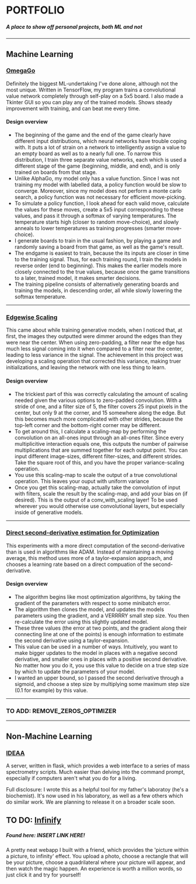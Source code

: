 # PORTFOLIO
##### A place to show off personal projects, both ML and not
___

## Machine Learning
### [OmegaGo](https://github.com/samlobel/OmegaGo)
Definitely the biggest ML-undertaking I've done alone, although not the most unique. Written in TensorFlow, my program trains a convolutional value network completely through self-play on a 5x5 board. I also made a Tkinter GUI so you can play any of the trained models. Shows steady improvement with training, and can beat me every time.
#### Design overview
* The beginning of the game and the end of the game clearly have different input distributions, which neural networks have trouble coping with. It puts a lot of strain on a network to intelligently assign a value to an empty board as well as to a nearly full one. To narrow this distribution, I train three separate value networks, each which is used a different stage of the game (beginning, middle, and end), and is only trained on boards from that stage.
* Unlike AlphaGo, my model only has a value function. Since I was not training my model with labelled data, a policy function would be slow to converge. Moreover, since my model does not perform a monte carlo search, a policy function was not necessary for efficient move-picking.
* To simulate a policy function, I look ahead for each valid move, calculate the values for these moves, create a 5x5 input corresponding to these values, and pass it through a softmax of varying temperatures. The temperature starts high (closer to random move-choice), and slowly anneals to lower temperatures as training progresses (smarter move-choice).
* I generate boards to train in the usual fashion, by playing a game and randomly saving a board from that game, as well as the game's result.
* The endgame is easiest to train, because the its inputs are closer in time to the training signal. Thus, for each training round, I train the models in reverse order (end to beginning). This makes the earlier models more closely connected to the true values, because once the game transitions to a later, trained model, it makes smarter decisions.
* The training pipeline consists of alternatively generating boards and training the models, in descending order, all while slowly lowering the softmax temperature.

___

### [Edgewise Scaling](https://github.com/samlobel/EDGEWISE_SCALING)
This came about while training generative models, when I noticed that, at first, the images they outputted were dimmer around the edges than they were near the center. When using zero-padding, a filter near the edge has much less signal coming into it when compared to a filter near the center, leading to less variance in the signal. The achievement in this project was developing a scaling operation that corrected this variance, making truer initializations, and leaving the network with one less thing to learn.
#### Design overview
* The trickiest part of this was correctly calculating the amount of scaling needed given the various options to zero-padded convolution. With a stride of one, and a filter size of 5, the filter covers 25 input pixels in the center, but only 9 at the corner, and 15 somewhere along the edge. But this becomes much more complicated with other strides, because the top-left corner and the bottom-right corner may be different.
* To get around this, I calculate a scaling-map by performing the convolution on an all-ones input through an all-ones filter. Since every multiplicitive interaction equals one, this outputs the number of pairwise multiplications that are summed together for each output point. You can input different image-sizes, different filter-sizes, and different strides. Take the square root of this, and you have the proper variance-scaling operation.
* You use this scaling-map to scale the output of a true convolutional operation. This leaves your ouput with uniform variance
* Once you get this scaling-map, actually take the convolution of input with filters, scale the result by the scaling-map, and add your bias on (if desired). This is the output of a conv_with_scaling layer! To be used wherever you would otherwise use convolutional layers, but especially inside of generative models.

___

### [Direct second-derivative estimation for Optimization](https://github.com/samlobel/DIRECT_CURVATURE_ESTIMATION)
This experiments with a more direct computation of the second-derivative than is used in algorithms like ADAM. Instead of maintaining a moving average, this method uses more of a taylor-expansion approach, and chooses a learning rate based on a direct compuation of the second-derivative.
#### Design overview
* The algorithm begins like most optimization algorithms, by taking the gradient of the parameters with respect to some minibatch error.
* The algorithm then clones the model, and updates the models parameters using the gradient, and a VERRRRY small step size. You then re-calculate the error using this slightly updated model.
* These three values (the error at two points, and the gradient along their connecting line at one of the points) is enough information to estimate the second derivative using a taylor-expansion.
* This value can be used in a number of ways. Intuitively, you want to make bigger updates to the model in places with a negative second derivative, and smaller ones in places with a positive second derivative. No matter how you do it, you use this value to decide on a true step size by which to update the parameters of your model.
* I wanted an upper bound, so I passed the second derivative through a sigmoid, and choose a step size by multiplying some maximum step size (0.1 for example) by this value.

___

### TO ADD: REMOVE_ZEROS_OPTIMIZER

___

## Non-Machine Learning
### [IDEAA](https://github.com/samlobel/IDEAA)
A server, written in flask, which provides a web interface to a series of mass spectrometry scripts. Much easier than delving into the command prompt, especially if computers aren't what you do for a living.

Full disclosure: I wrote this as a helpful tool for my father's laboratoy (he's a biochemist). It's now used in his laboratory, as well as a few others which do similar work. We are planning to release it on a broader scale soon.

## TO DO: [Infinify](https://google.com)
##### Found here: INSERT LINK HERE!
A pretty neat webapp I built with a friend, which provides the 'picture within a picture, to infinity' effect. You upload a photo, choose a rectangle that will be your picture, choose a quadrilateral where your picture will appear, and then watch the magic happen. An experience is worth a million words, so just click it and try for yourself! 







